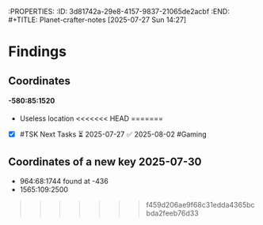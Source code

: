 :PROPERTIES:
:ID:       3d81742a-29e8-4157-9837-21065de2acbf
:END:
#+TITLE: Planet-crafter-notes
[2025-07-27 Sun 14:27]

# Findings
## Coordinates
#### -580:85:1520
+ Useless location
<<<<<<< HEAD
=======
- [x] #TSK Next Tasks ⏳ 2025-07-27 ✅ 2025-08-02 #Gaming
## Coordinates of a new key 2025-07-30
+ 964:68:1744 found at -436
+ 1565:109:2500
>>>>>>> f459d206ae9f68c31edda4365bcbda2feeb76d33
